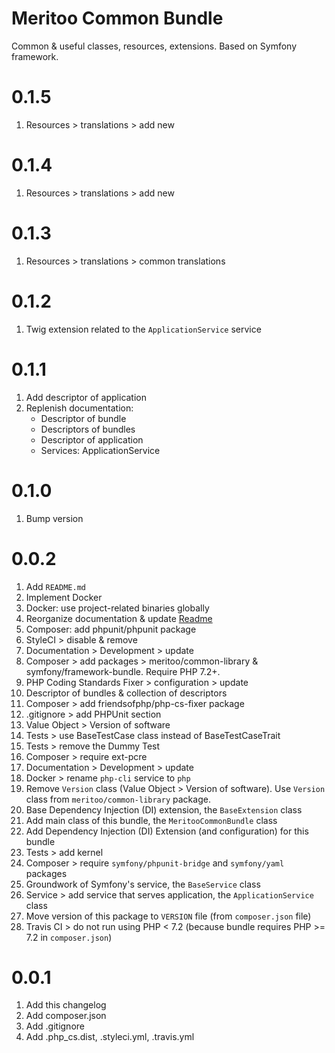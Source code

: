 # Meritoo Common Bundle

Common & useful classes, resources, extensions. Based on Symfony framework.

# 0.1.5

1. Resources > translations > add new

# 0.1.4

1. Resources > translations > add new

# 0.1.3

1. Resources > translations > common translations

# 0.1.2

1. Twig extension related to the `ApplicationService` service

# 0.1.1

1. Add descriptor of application
2. Replenish documentation:
	- Descriptor of bundle
	- Descriptors of bundles
	- Descriptor of application
	- Services: ApplicationService

# 0.1.0

1. Bump version

# 0.0.2

1. Add `README.md`
2. Implement Docker
3. Docker: use project-related binaries globally
4. Reorganize documentation & update [Readme](README.md)
5. Composer: add phpunit/phpunit package
6. StyleCI > disable & remove
7. Documentation > Development > update
8. Composer > add packages > meritoo/common-library & symfony/framework-bundle. Require PHP 7.2+.
9. PHP Coding Standards Fixer > configuration > update
10. Descriptor of bundles & collection of descriptors
11. Composer > add friendsofphp/php-cs-fixer package
12. .gitignore > add PHPUnit section
13. Value Object > Version of software
14. Tests > use BaseTestCase class instead of BaseTestCaseTrait
15. Tests > remove the Dummy Test
16. Composer > require ext-pcre
17. Documentation > Development > update
18. Docker > rename `php-cli` service to `php`
19. Remove `Version` class (Value Object > Version of software). Use `Version` class from `meritoo/common-library` package.
20. Base Dependency Injection (DI) extension, the `BaseExtension` class
21. Add main class of this bundle, the `MeritooCommonBundle` class
22. Add Dependency Injection (DI) Extension (and configuration) for this bundle
23. Tests > add kernel
24. Composer > require `symfony/phpunit-bridge` and `symfony/yaml` packages
25. Groundwork of Symfony's service, the `BaseService` class
26. Service > add service that serves application, the `ApplicationService` class
27. Move version of this package to `VERSION` file (from `composer.json` file)
28. Travis CI > do not run using PHP < 7.2 (because bundle requires PHP >= 7.2 in `composer.json`)

# 0.0.1

1. Add this changelog
2. Add composer.json
3. Add .gitignore
4. Add .php_cs.dist, .styleci.yml, .travis.yml
